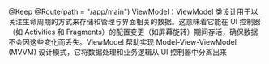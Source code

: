 #

@Keep
@Route(path = "/app/main")
ViewModel：ViewModel 类设计用于以关注生命周期的方式来存储和管理与界面相关的数据。这意味着它能在 UI 控制器（如 Activities 和 Fragments）的配置变更（如屏幕旋转）期间存活，确保数据不会因这些变化而丢失。ViewModel 帮助实现 Model-View-ViewModel (MVVM) 设计模式，它将数据处理和业务逻辑从 UI 控制器中分离出来